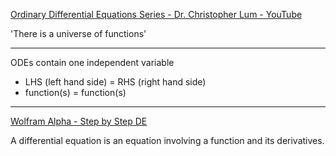 [Ordinary Differential Equations Series - Dr. Christopher Lum - YouTube](https://youtube.com/playlist?list=PLxdnSsBqCrrHHvoFPxWq4l9D93jkCNIFN&si=z2UWS6PSo8m4OPS3)

'There is a universe of functions'

- - - -

ODEs contain one independent variable

* LHS (left hand side) = RHS (right hand side)
* function(s) = function(s)

- - - -

[Wolfram Alpha - Step by Step DE](https://www.wolframalpha.com/examples/pro-features/step-by-step-solutions/step-by-step-differential-equations)

A differential equation is an equation involving a function and its derivatives.
